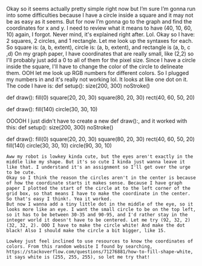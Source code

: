 

Okay so it seems actually pretty simple right now but I’m sure
I’m gonna run into some difficulties because I have a circle inside a square
and it may not be as easy as it seems.
But for now I’m gonna go to the graph and find the coordinates for x and y.
I need to review what it means to have (40, 10,  60, 10) again, I forgot.
Never mind, it's explained right after. Lol.
Okay so I have: 2 squares, 2 circles, and 1 rectangle. Let me look up the syntaxes for each. 
So square is: (a, b, extent), circle is: (a, b, extent), and rectangle is (a, b, c ,d)
On my graph paper, I have coordinates that are really small, like (2,2) so I'll probably just add a 0 to all of them for the pixel size. 
Since I have a circle inside the square, I'll have to change the color of the circle to delineate them.
OOH let me look up RGB numbers for different colors. 
So I plugged my numbers in and it's really not working lol. It looks at like one dot on it. The code I have is:
def setup():
    size(200, 300)
    noStroke()

def draw():
    fill(0)
    square(20, 20, 30) 
    square(80, 20,  30) 
    rect(40, 60,  50, 20) 
    
def draw(): 
    fill(140)
    circle(30, 30, 10)

OOOOH I just didn't have to create a new def draw():, and it worked with this:
def setup():
    size(200, 300)
    noStroke()

def draw():
    fill(0)
    square(20, 20, 30) 
    square(80, 20,  30) 
    rect(40, 60,  50, 20) 
    fill(140)
    circle(30, 30, 10)
    circle(90, 30, 10)

    Aww my robot is lowkey kinda cute, but the eyes aren't exactly in the middle like my shape. But it's so cute I kinda just wanna leave it like that. I understand it's an assignment so I'll get over the urge to be cute. 
    Okay so I think the reason the circles aren't in the center is because of how the coordinate starts it makes sense. Because I have graph paper I plotted the start of the circle at to the left corner of the grid box, so that means I have to make the coordinate in the center. So that's easy I think!. Yea it worked. 
    But now I wanna add a tiny little dot in the middle of the eye, so it looks more like an eye. I want the small circle to be on the top left, so it has to be between 30-35 and 90-95, and I'd rather stay in the integer world it doesn't have to be centered. Let me try (92, 32, 2) (32, 32, 2). OOO I have to make the circle white! And make the dot black! Also I should make the circle a bit bigger, like 15. 

    Lowkey just feel inclined to use resources to know the coordinates of colors. From this random website I found by searching, https://stackoverflow.com/questions/71276881/how-to-fill-shape-white, it says white is (255, 255, 255), so let me try that!


